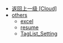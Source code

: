 - [返回上一级 [Cloud]](en-US/Cloud/)
- [others](en-US/Cloud/others/)
  - [excel](en-US/Cloud/others/excel.md)
  - [resume](en-US/Cloud/others/resume.md)
  - [TagList_Setting](en-US/Cloud/others/TagList_Setting.md)
